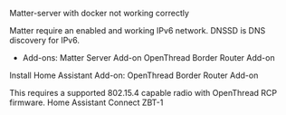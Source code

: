 Matter-server with docker not working correctly

Matter require an enabled and working IPv6 network.
DNSSD is DNS discovery for IPv6.

- Add-ons:
Matter Server Add-on
OpenThread Border Router Add-on


Install Home Assistant Add-on: OpenThread Border Router Add-on

This requires a supported 802.15.4 capable radio with OpenThread RCP firmware. Home Assistant Connect ZBT-1